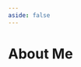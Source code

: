 ```yaml
---
aside: false
---
```


<script setup>
import { VPTeamMembers } from 'vitepress/theme'
import AboutMe from '../components/AboutMe.vue'

const members = [
  {
    avatar: 'https://ulooklikeamovie.oss-cn-beijing.aliyuncs.com/img/me.jpg',
    name: 'Klaus Lau',
    title: 'Creator',
    links: [
      { icon: 'github', link: 'https://github.com/beierzhijin?tab=repositories' },
      {
        icon: {
          svg: '<svg t="1661355305236" class="icon" viewBox="0 0 1024 1024" version="1.1" xmlns="http://www.w3.org/2000/svg" p-id="4975" width="200" height="200"><path d="M512 1024C229.230021 1024 0 794.769979 0 512S229.230021 0 512 0s512 229.230021 512 512-229.230021 512-512 512z m304.000268-438.26556c0-84.342608-84.233124-153.023597-178.992838-153.023597-100.396008 0-179.233275 68.68099-179.233275 153.023597 0 84.558356 78.837266 152.99891 179.232201 152.99891 21.002734 0 42.24483-5.363656 63.232537-10.486876l57.861367 31.75366-15.832285-52.778935c42.216922-31.766541 73.732294-74.045719 73.732293-121.486759z m-237.133283-26.401811c-10.475069 0-20.975899-10.499757-20.975899-21.038155 0-10.475069 10.50083-21.000587 20.975899-21.000587 15.884881 0 26.397518 10.525518 26.397518 21.000587 0 10.538398-10.512637 21.038155-26.397518 21.038155z m116.014692 0c-10.48795 0-20.963019-10.499757-20.963019-21.038155 0-10.475069 10.475069-21.000587 20.963019-21.000587 15.858046 0 26.371757 10.525518 26.371757 21.000587 0 10.538398-10.765954 21.038155-26.37283 21.038155z m-75.265073-145.263094c6.901803 0 13.831514 0.481945 20.722583 1.191446-18.569392-86.866113-111.265006-151.260042-217.120202-151.260042-118.217258 0-215.219254 80.63839-215.219253 183.229451 0 59.183765 32.186231 107.842013 86.044981 145.555052l-21.444965 64.876948 75.303715-37.916981c26.928839 5.238071 48.614239 10.741266 75.315522 10.741266 6.663514 0 13.363522-0.240436 20.039916-0.925249-4.294574-14.34244-6.676394-29.572562-6.676394-45.107522-0.012881-94.030893 80.80047-170.384369 183.033023-170.384369zM503.767212 355.609224c16.200453 0 26.915958 10.741266 26.915958 26.972847 0 16.206893-10.728386 26.947086-26.917032 26.947086-16.213333 0-32.400906-10.740193-32.400905-26.947086 0.240436-16.244461 16.416201-26.97392 32.400905-26.97392z m-150.620311 53.894172c-16.213333 0-32.400906-10.727312-32.400905-26.947086 0-16.231581 16.200453-26.959966 32.400905-26.959966 16.226214 0 26.9546 10.741266 26.9546 26.959966-0.011807 15.991145-10.728386 26.948159-26.9546 26.94816z" fill="#07C160" p-id="4976"></path></svg>'
        },
        link: '/developer-guide/guide/connect-me'
      }
    ]
  }
]
</script>

# About Me

<VPTeamMembers size="small" :members="members" />

##
<AboutMe />


<style lang="scss"></style>
